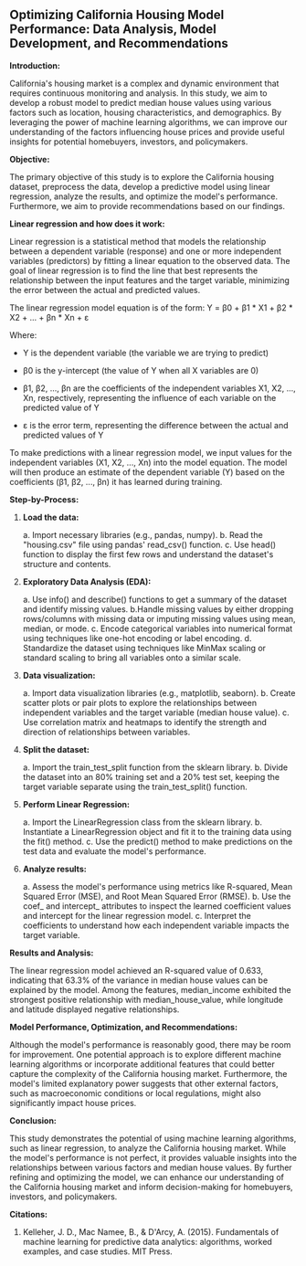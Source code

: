 ## Optimizing California Housing Model Performance: Data Analysis, Model Development, and Recommendations

**Introduction:**

California's housing market is a complex and dynamic environment that requires continuous monitoring and analysis. In this study, we aim to develop a robust model to predict median house values using various factors such as location, housing characteristics, and demographics. By leveraging the power of machine learning algorithms, we can improve our understanding of the factors influencing house prices and provide useful insights for potential homebuyers, investors, and policymakers.

**Objective:**

The primary objective of this study is to explore the California housing dataset, preprocess the data, develop a predictive model using linear regression, analyze the results, and optimize the model's performance. Furthermore, we aim to provide recommendations based on our findings.

**Linear regression and how does it work:**

Linear regression is a statistical method that models the relationship between a dependent variable (response) and one or more independent variables (predictors) by fitting a linear equation to the observed data. The goal of linear regression is to find the line that best represents the relationship between the input features and the target variable, minimizing the error between the actual and predicted values.

The linear regression model equation is of the form:  Y = β0 + β1 * X1 + β2 * X2 + ... + βn * Xn + ε

Where:

* Y is the dependent variable (the variable we are trying to predict)

* β0 is the y-intercept (the value of Y when all X variables are 0)

* β1, β2, ..., βn are the coefficients of the independent variables X1, X2, ..., Xn, respectively, representing the influence of each variable on the predicted value of Y

* ε is the error term, representing the difference between the actual and predicted values of Y

To make predictions with a linear regression model, we input values for the independent variables (X1, X2, ..., Xn) into the model equation. The model will then produce an estimate of the dependent variable (Y) based on the coefficients (β1, β2, ..., βn) it has learned during training.

**Step-by-Process:**

1. **Load the data:**

    a. Import necessary libraries (e.g., pandas, numpy).
    b. Read the "housing.csv" file using pandas' read_csv() function.
    c. Use head() function to display the first few rows and understand the dataset's structure and contents.
    
2. **Exploratory Data Analysis (EDA):**

    a. Use info() and describe() functions to get a summary of the dataset and identify missing values.
    b.Handle missing values by either dropping rows/columns with missing data or imputing missing values using mean, median, or mode.
    c. Encode categorical variables into numerical format using techniques like one-hot encoding or label encoding.
    d. Standardize the dataset using techniques like MinMax scaling or standard scaling to bring all variables onto a similar scale.
    
3. **Data visualization:**

    a. Import data visualization libraries (e.g., matplotlib, seaborn).
    b. Create scatter plots or pair plots to explore the relationships between independent variables and the target variable (median house value).
    c. Use correlation matrix and heatmaps to identify the strength and direction of relationships between variables.
    
4. **Split the dataset:**

    a. Import the train_test_split function from the sklearn library.
    b. Divide the dataset into an 80% training set and a 20% test set, keeping the target variable separate using the train_test_split() function.
    
5. **Perform Linear Regression:**

    a. Import the LinearRegression class from the sklearn library.
    b. Instantiate a LinearRegression object and fit it to the training data using the fit() method.
    c. Use the predict() method to make predictions on the test data and evaluate the model's performance.
    
6. **Analyze results:**

    a. Assess the model's performance using metrics like R-squared, Mean Squared Error (MSE), and Root Mean Squared Error (RMSE).
    b. Use the coef_ and intercept_ attributes to inspect the learned coefficient values and intercept for the linear regression model.
    c. Interpret the coefficients to understand how each independent variable impacts the target variable.

**Results and Analysis:**

The linear regression model achieved an R-squared value of 0.633, indicating that 63.3% of the variance in median house values can be explained by the model. Among the features, median_income exhibited the strongest positive relationship with median_house_value, while longitude and latitude displayed negative relationships.

**Model Performance, Optimization, and Recommendations:**

Although the model's performance is reasonably good, there may be room for improvement. One potential approach is to explore different machine learning algorithms or incorporate additional features that could better capture the complexity of the California housing market. Furthermore, the model's limited explanatory power suggests that other external factors, such as macroeconomic conditions or local regulations, might also significantly impact house prices.

**Conclusion:**

This study demonstrates the potential of using machine learning algorithms, such as linear regression, to analyze the California housing market. While the model's performance is not perfect, it provides valuable insights into the relationships between various factors and median house values. By further refining and optimizing the model, we can enhance our understanding of the California housing market and inform decision-making for homebuyers, investors, and policymakers.

**Citations:**

1. Kelleher, J. D., Mac Namee, B., & D'Arcy, A. (2015). Fundamentals of machine learning for predictive data analytics: algorithms, worked examples, and case studies. MIT Press.
                
